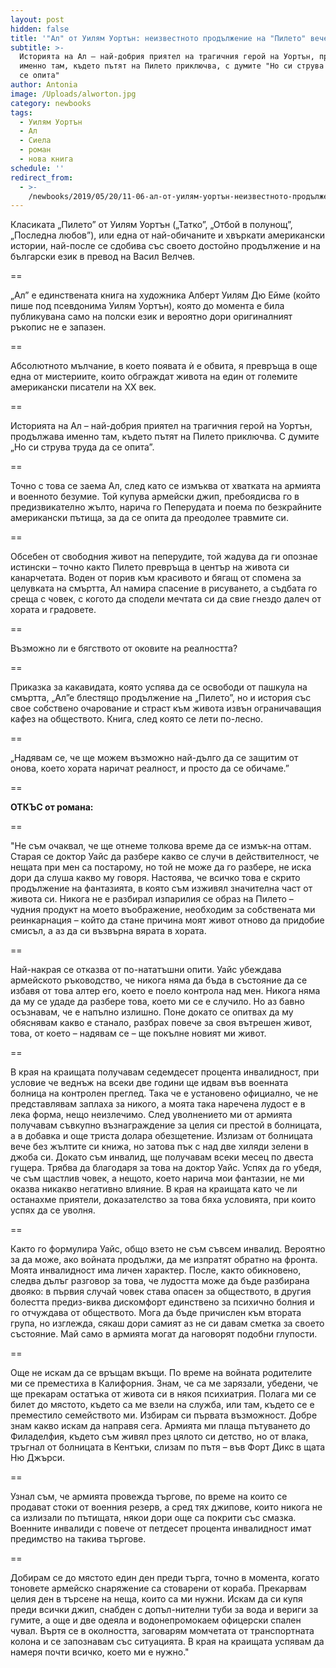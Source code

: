 ```yaml
---
layout: post
hidden: false
title: '"Ал" от Уилям Уортън: неизвестното продължение на "Пилето" вече и на български'
subtitle: >-
  Историята на Ал – най-добрия приятел на трагичния герой на Уортън, продължава
  именно там, където пътят на Пилето приключва, с думите "Но си струва труда да
  се опита"
author: Antonia
image: /Uploads/alworton.jpg
category: newbooks
tags:
  - Уилям Уортън
  - Ал
  - Сиела
  - роман
  - нова книга
schedule: ''
redirect_from:
  - >-
    /newbooks/2019/05/20/11-06-ал-от-уилям-уортън-неизвестното-продължение-на-пилето-вече-и-на-български
---
```

Класиката „Пилето” от Уилям Уортън („Татко”, „Отбой в полунощ”, „Последна любов”), или една от най-обичаните и хвъркати американски истории, най-после се сдобива със своето достойно продължение и на български език в превод на Васил Велчев.

\==

„Ал” е единствената книга на художника Алберт Уилям Дю Ейме (който пише под псевдонима Уилям Уортън), която до момента е била публикувана само на полски език и вероятно дори оригиналният ръкопис не е запазен. 

\==

Абсолютното мълчание, в което появата ѝ е обвита, я превръща в още една от мистериите, които обграждат живота на един от големите американски писатели на XX век. 

\==

Историята на Ал – най-добрия приятел на трагичния герой на Уортън, продължава именно там, където пътят на Пилето приключва. С думите „Но си струва труда да се опита”.

\==

Точно с това се заема Ал, след като се измъква от хватката на армията и военното безумие. Той купува армейски джип, пребоядисва го в предизвикателно жълто, нарича го Пеперудата и поема по безкрайните американски пътища, за да се опита да преодолее травмите си.

\==

Обсебен от свободния живот на пеперудите, той жадува да ги опознае истински – точно както Пилето превръща в център на живота си канарчетата. Воден от порив към красивото и бягащ от спомена за целувката на смъртта, Ал намира спасение в рисуването, а съдбата го среща с човек, с когото да сподели мечтата си да свие гнездо далеч от хората и градовете.

\==

Възможно ли е бягството от оковите на реалността?

\==

Приказка за какавидата, която успява да се освободи от пашкула на смъртта, „Ал”е блестящо продължение на „Пилето”, но и история със свое собствено очарование и страст към живота извън ограничаващия кафез на обществото. Книга, след която се лети по-лесно. 

\==

„Надявам се, че ще можем възможно най-дълго да се защитим от онова, което хората наричат реалност, и просто да се обичаме.”

\==

**ОТКЪС от романа:**

\==

"Не съм очаквал, че ще отнеме толкова време да се измък-на оттам. Старая се доктор Уайс да разбере какво се случи в действителност, че нещата при мен са постарому, но той не може да го разбере, не иска дори да слуша какво му говоря. Настоява, че всичко това е скрито продължение на фантазията, в която съм изживял значителна част от живота си. Никога не е разбирал изпарилия се образ на Пилето – чудния продукт на моето въображение, необходим за собствената ми реинкарнация – който да стане причина моят живот отново да придобие смисъл, а аз да си възвърна вярата в хората.

\==

Най-накрая се отказва от по-нататъшни опити. Уайс убеждава армейското ръководство, че никога няма да бъда в състояние да се избавя от това алтер его, което е поело контрола над мен. Никога няма да му се удаде да разбере това, което ми се е случило. Но аз бавно осъзнавам, че е напълно излишно. Поне докато се опитвах да му обяснявам какво е станало, разбрах повече за своя вътрешен живот, това, от което – надявам се – ще покълне новият ми живот.

\==

В края на краищата получавам седемдесет процента инвалидност, при условие че веднъж на всеки две години ще идвам във военната болница на контролен преглед. Така че е установено официално, че не представлявам заплаха за никого, а моята така наречена лудост е в лека форма, нещо неизлечимо. След уволнението ми от армията получавам съвкупно възнаграждение за целия си престой в болницата, а в добавка и още триста долара обезщетение. Излизам от болницата вече без жълтите си книжа, но затова пък с над две хиляди зелени в джоба си. Докато съм инвалид, ще получавам всеки месец по двеста гущера. Трябва да благодаря за това на доктор Уайс. Успях да го убедя, че съм щастлив човек, а нещото, което нарича мои фантазии, не ми оказва никакво негативно влияние. В края на краищата като че ли останахме приятели, доказателство за това бяха условията, при които успях да се уволня.

\==

Както го формулира Уайс, общо взето не съм съвсем инвалид. Вероятно за да може, ако войната продължи, да ме изпратят обратно на фронта. Моята инвалидност има личен характер. После, както обикновено, следва дълъг разговор за това, че лудостта може да бъде разбирана двояко: в първия случай човек става опасен за обществото, в другия болестта предиз-виква дискомфорт единствено за психично болния и го отчуждава от обществото. Мога да бъде причислен към втората група, но изглежда, сякаш дори самият аз не си давам сметка за своето състояние. Май само в армията могат да наговорят подобни глупости.

\==

Още не искам да се връщам вкъщи. По време на войната родителите ми се преместиха в Калифорния. Знам, че са ме зарязали, убедени, че ще прекарам остатъка от живота си в някоя психиатрия. Полага ми се билет до мястото, където са ме взели на служба, или там, където се е преместило семейството ми. Избирам си първата възможност. Добре знам какво искам да направя сега. Армията ми плаща пътуването до Филаделфия, където съм живял през цялото си детство, но от влака, тръгнал от болницата в Кентъки, слизам по пътя – във Форт Дикс в щата Ню Джърси. 

\==

Узнал съм, че армията провежда търгове, по време на които се продават стоки от военния резерв, а сред тях джипове, които никога не са излизали по пътищата, някои дори още са покрити със смазка. Военните инвалиди с повече от петдесет процента инвалидност имат предимство на такива търгове.

\==

Добирам се до мястото един ден преди търга, точно в момента, когато тоновете армейско снаряжение са стоварени от кораба. Прекарвам целия ден в търсене на неща, които са ми нужни. Искам да си купя преди всички джип, снабден с допъл-нителни туби за вода и вериги за гумите, а още и две одеяла и водонепромокаем офицерски спален чувал. Въртя се в околността, заговарям момчетата от транспортната колона и се запознавам със ситуацията. В края на краищата успявам да намеря почти всичко, което ми е нужно."
